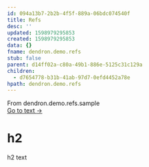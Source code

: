 ```yaml
---
id: 094a13b7-2b2b-4f5f-889a-06bdc074540f
title: Refs
desc: ''
updated: 1598979295853
created: 1598979295853
data: {}
fname: dendron.demo.refs
stub: false
parent: d14ff02a-c80a-49b1-886e-5125c31c129a
children:
  - d7654778-b31b-41ab-97d7-0efd4452a78e
hpath: dendron.demo.refs
---
```



<div class="portal-container">
<div class="portal-head">
<div class="portal-backlink" >
<div class="portal-title">From <span class="portal-text-title">dendron.demo.refs.sample</span></div>
<a href="d7654778-b31b-41ab-97d7-0efd4452a78e.html" class="portal-arrow">Go to text <span class="right-arrow">→</span></a>
</div>
</div>
<div id="portal-parent-anchor" class="portal-parent" markdown="1">
<div class="portal-parent-fader-top"></div>
<div class="portal-parent-fader-bottom"></div>        
  
# h2

h2 text


</div>    
</div>
